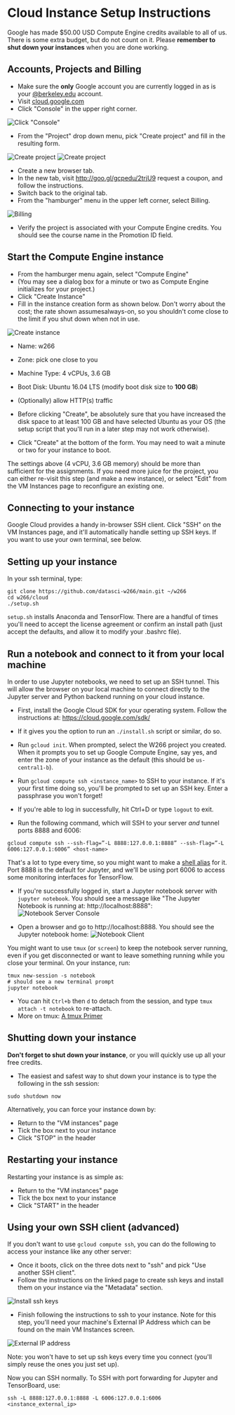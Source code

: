 Cloud Instance Setup Instructions
=================================

Google has made $50.00 USD Compute Engine credits available to all of us.  There is some extra budget, but do not count on it.  Please **remember to shut down your instances** when you are done working.

Accounts, Projects and Billing
------------------------------

*  Make sure the **only** Google account you are currently logged in as is your [@berkeley.edu](http://bmail.berkeley.edu/) account.  
*  Visit [cloud.google.com](http://cloud.google.com)
*  Click "Console" in the upper right corner.

![Click "Console"](screenshots/1-console.png "Click console")

*  From the "Project" drop down menu, pick "Create project" and fill in the resulting form.

![Create project](screenshots/2-createproject.png "Create project")
![Create project](screenshots/3-newprojectdetails-adv-options.png "Create project")

*  Create a new browser tab.
*  In the new tab, visit http://goo.gl/gcpedu/2trjU9 request a coupon, and follow the instructions.
*  Switch back to the original tab.
*  From the "hamburger" menu in the upper left corner, select Billing.

![Billing](screenshots/4-billing.png "Billing")

*  Verify the project is associated with your Compute Engine credits. You should see the course name in the Promotion ID field.

Start the Compute Engine instance
---------------------------------
*  From the hamburger menu again, select "Compute Engine"
*  (You may see a dialog box for a minute or two as Compute Engine initializes for your project.)
*  Click "Create Instance"
*  Fill in the instance creation form as shown below. Don't worry about the cost; the rate shown assumesalways-on, so you shouldn't come close to the limit if you shut down when not in use.

![Create instance](screenshots/6-createinstance.png "Create instance")

  * Name: w266
  * Zone: pick one close to you
  * Machine Type: 4 vCPUs, 3.6 GB
  * Boot Disk: Ubuntu 16.04 LTS (modify boot disk size to **100 GB**)
  * (Optionally) allow HTTP(s) traffic

*  Before clicking "Create", be absolutely sure that you have increased the disk space to at least 100 GB and have selected Ubuntu as your OS (the setup script that you'll run in a later step may not work otherwise).
*  Click "Create" at the bottom of the form.  You may need to wait a minute or two for your instance to boot.

The settings above (4 vCPU, 3.6 GB memory) should be more than sufficient for the assignments. If you need more juice for the project, you can either re-visit this step (and make a new instance), or select "Edit" from the VM Instances page to reconfigure an existing one.

Connecting to your instance
---------------------------
Google Cloud provides a handy in-browser SSH client. Click "SSH" on the VM Instances page, and it'll automatically handle setting up SSH keys. If you want to use your own terminal, see below.

Setting up your instance
------------------------
In your ssh terminal, type:
```
git clone https://github.com/datasci-w266/main.git ~/w266
cd w266/cloud
./setup.sh
```

`setup.sh` installs Anaconda and TensorFlow. There are a handful of times you'll need to accept the license agreement or confirm an install path (just accept the defaults, and allow it to modify your .bashrc file).

Run a notebook and connect to it from your local machine
--------------------------------------------------------
In order to use Jupyter notebooks, we need to set up an SSH tunnel. This will allow the browser on your local machine to connect directly to the Jupyter server and Python backend running on your cloud instance.

* First, install the Google Cloud SDK for your operating system. Follow the instructions at: https://cloud.google.com/sdk/
* If it gives you the option to run an `./install.sh` script or similar, do so.
* Run `gcloud init`. When prompted, select the W266 project you created. When it prompts you to set up Google Compute Engine, say yes, and enter the zone of your instance as the default (this should be `us-central1-b`).

* Run `gcloud compute ssh <instance_name>` to SSH to your instance. If it's your first time doing so, you'll be prompted to set up an SSH key. Enter a passphrase you won't forget!
* If you're able to log in successfully, hit Ctrl+D or type `logout` to exit.

* Run the following command, which will SSH to your server _and_ tunnel ports 8888 and 6006:
```
gcloud compute ssh --ssh-flag=”-L 8888:127.0.0.1:8888” --ssh-flag=”-L 6006:127.0.0.1:6006” <host-name>
```
That's a lot to type every time, so you might want to make a [shell alias](https://www.digitalocean.com/community/tutorials/an-introduction-to-useful-bash-aliases-and-functions) for it. Port 8888 is the default for Jupyter, and we'll be using port 6006 to access some monitoring interfaces for TensorFlow.

* If you're successfully logged in, start a Jupyter notebook server with `jupyter notebook`. You should see a message like "The Jupyter Notebook is running at: http://localhost:8888":
![Notebook Server Console](screenshots/nbserver.png "Notebook Server Console")

* Open a browser and go to http://localhost:8888. You should see the Jupyter notebook home:
![Notebook Client](screenshots/nbserver-client.png "Notebook Client")

You might want to use `tmux` (or `screen`) to keep the notebook server running, even if you get disconnected or want to leave something running while you close your terminal. On your instance, run:
````
tmux new-session -s notebook
# should see a new terminal prompt
jupyter notebook
````

* You can hit `Ctrl+b` then `d` to detach from the session, and type `tmux attach -t notebook` to re-attach.
* More on tmux: [A tmux Primer](https://danielmiessler.com/study/tmux/)


Shutting down your instance
---------------------------
**Don't forget to shut down your instance**, or you will quickly use up all your free credits.

* The easiest and safest way to shut down your instance is to type the following in the ssh session:
```
sudo shutdown now
```

Alternatively, you can force your instance down by:

* Return to the "VM instances" page
* Tick the box next to your instance
* Click "STOP" in the header

Restarting your instance
------------------------

Restarting your instance is as simple as:

* Return to the "VM instances" page
* Tick the box next to your instance
* Click "START" in the header


Using your own SSH client (advanced)
------------------------------------
If you don't want to use `gcloud compute ssh`, you can do the following to access your instance like any other server:

*  Once it boots, click on the three dots next to "ssh" and pick "Use another SSH client".
*  Follow the instructions on the linked page to create ssh keys and install them on your instance via the "Metadata" section.

![Install ssh keys](screenshots/8-sshsetup.png "Install SSH Keys")

*  Finish following the instructions to ssh to your instance.  Note for this step, you'll need your machine's External IP Address which can be found on the main VM Instances screen.

![External IP address](screenshots/9-external_ip.png "External IP")

Note: you won't have to set up ssh keys every time you connect (you'll simply reuse the ones you just set up).

Now you can SSH normally. To SSH with port forwarding for Jupyter and TensorBoard, use:
```
ssh -L 8888:127.0.0.1:8888 -L 6006:127.0.0.1:6006 <instance_external_ip>
```
